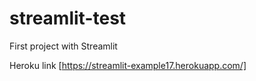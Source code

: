 # streamlit-test
First project with Streamlit

Heroku link
[https://streamlit-example17.herokuapp.com/]
